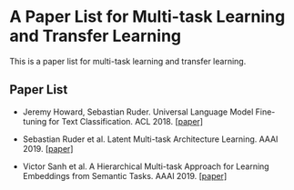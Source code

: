 # A Paper List for Multi-task Learning and Transfer Learning

This is a paper list for multi-task learning and transfer learning.

## Paper List

- Jeremy Howard, Sebastian Ruder. Universal Language Model Fine-tuning for Text Classification. ACL 2018. [[paper]][1]

- Sebastian Ruder et al. Latent Multi-task Architecture Learning. AAAI 2019. [[paper]][2]

- Victor Sanh et al. A Hierarchical Multi-task Approach for Learning Embeddings from Semantic Tasks. AAAI 2019. [[paper]][3]

[1]:https://arxiv.org/abs/1801.06146v5
[2]:https://arxiv.org/abs/1705.08142
[3]:https://arxiv.org/abs/1811.06031
